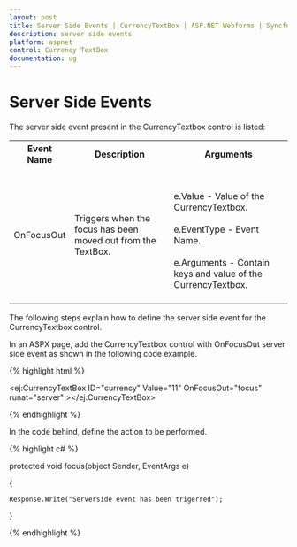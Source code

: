 ```yaml
---
layout: post
title: Server Side Events | CurrencyTextBox | ASP.NET Webforms | Syncfusion
description: server side events
platform: aspnet
control: Currency TextBox
documentation: ug
---
```


# Server Side Events

The server side event present in the CurrencyTextbox control is listed:


<table>
<tr>
<th>
Event Name</th><th>
Description</th><th>
Arguments</th></tr>
<tr>
<td>
OnFocusOut</td><td>
Triggers when the focus has been moved out from the TextBox.</td><td><br/><br/>
e.Value - Value of the CurrencyTextbox.<br/><br/>
e.EventType - Event Name.<br/><br/>
e.Arguments - Contain keys and value of the CurrencyTextbox.<br/><br/></td></tr>
</table>


The following steps explain how to define the server side event for the CurrencyTextbox control.

In an ASPX page, add the CurrencyTextbox control with OnFocusOut server side event as shown in the following code example.

{% highlight html %}

  <ej:CurrencyTextBox ID="currency" Value="11" OnFocusOut="focus"  runat="server" ></ej:CurrencyTextBox>

{% endhighlight %}

In the code behind, define the action to be performed.

{% highlight c# %}

protected void focus(object Sender, EventArgs e)

{

    Response.Write("Serverside event has been trigerred");

}



{% endhighlight %}



